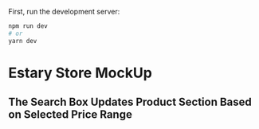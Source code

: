 First, run the development server:

```bash
npm run dev
# or
yarn dev
```

# Estary Store MockUp

## The Search Box Updates Product Section Based on Selected Price Range